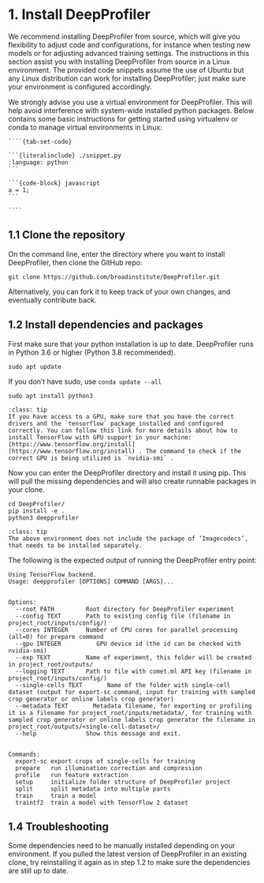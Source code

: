 # 1. Install DeepProfiler

We recommend installing DeepProfiler from source, which will give you flexibility to adjust code and configurations, for instance when testing new models or for adjusting advanced training settings. The instructions in this section assist you with installing DeepProfiler from source in a Linux environment. The provided code snippets assume the use of Ubuntu but any Linux distribution can work for installing DeepProfiler; just make sure your environment is configured accordingly.

We strongly advise you use a virtual environment for DeepProfiler. This will help avoid interference with system-wide installed python packages. Below contains some basic instructions for getting started using virtualenv or conda to manage virtual environments in Linux:

`````{dropdown} **Virtual environment quickstart**
````{tab-set-code}

```{literalinclude} ./snippet.py
:language: python
```

```{code-block} javascript
a = 1;
```

````
`````


## **1.1 Clone the repository**

On the command line, enter the directory where you want to install DeepProfiler, then clone the GitHub repo:


```
git clone https://github.com/broadinstitute/DeepProfiler.git
```


Alternatively, you can fork it to keep track of your own changes, and eventually contribute back.


## **1.2 Install dependencies and packages**

First make sure that your python installation is up to date. DeepProfiler runs in Python 3.6 or higher (Python 3.8 recommended).


```
sudo apt update
```


If you don’t have sudo, use `conda update --all`


```
sudo apt install python3
```




```{admonition} Note
:class: tip
If you have access to a GPU, make sure that you have the correct drivers and the `tensorflow` package installed and configured correctly. You can follow this link for more details about how to install TensorFlow with GPU support in your machine: [https://www.tensorflow.org/install](https://www.tensorflow.org/install) . The command to check if the correct GPU is being utilized is `nvidia-smi` .
```

Now you can enter the DeepProfiler directory and install it using pip. This will pull the missing dependencies and will also create runnable packages in your clone.


```
cd DeepProfiler/
pip install -e .
python3 deepprofiler
```

```{admonition} Note
:class: tip
The above environment does not include the package of ‘Imagecodecs’, that needs to be installed separately.
```

The following is the expected output of running the DeepProfiler entry point:


```
Using TensorFlow backend.
Usage: deepprofiler [OPTIONS] COMMAND [ARGS]...


Options:
  --root PATH         Root directory for DeepProfiler experiment
  --config TEXT       Path to existing config file (filename in project_root/inputs/config/)
  --cores INTEGER     Number of CPU cores for parallel processing (all=0) for prepare command
  --gpu INTEGER          GPU device id (the id can be checked with nvidia-smi)
  --exp TEXT          Name of experiment, this folder will be created in project_root/outputs/
  --logging TEXT      Path to file with comet.ml API key (filename in project_root/inputs/config/)
  --single-cells TEXT       Name of the folder with single-cell dataset (output for export-sc command, input for training with sampled crop generator or online labels crop generator)
  --metadata TEXT	    Metadata filename, for exporting or profiling it is a filename for project_root/inputs/metadata/, for training with sampled crop generator or online labels crop generator the filename in project_root/outputs/<single-cell-dataset>/
  --help              Show this message and exit.


Commands:
  export-sc export crops of single-cells for training
  prepare   run illumination correction and compression
  profile   run feature extraction
  setup     initialize folder structure of DeepProfiler project
  split     split metadata into multiple parts
  train     train a model
  traintf2  train a model with TensorFlow 2 dataset
```



## **1.4 Troubleshooting**

Some dependencies need to be manually installed depending on your environment. If you pulled the latest version of DeepProfiler in an existing clone, try reinstalling it again as in step 1.2 to make sure the dependencies are still up to date.

